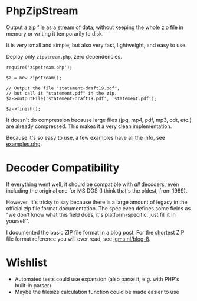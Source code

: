 PhpZipStream
============

Output a zip file as a stream of data, without keeping the whole zip file in
memory or writing it temporarily to disk.

It is very small and simple; but also very fast, lightweight, and easy to use.

Deploy only `zipstream.php`, zero dependencies.

	require('zipstream.php');

	$z = new Zipstream();

	// Output the file "statement-draft19.pdf",
	// but call it "statement.pdf" in the zip.
	$z->outputFile('statement-draft19.pdf', 'statement.pdf');

	$z->finish();

It doesn't do compression because large files (jpg, mp4, pdf, mp3, odt, etc.)
are already compressed. This makes it a very clean implementation.

Because it's so easy to use, a few examples have all the info,
see [examples.php](examples.php).


Decoder Compatibility
=====================

If everything went well, it should be compatible with *all* decoders, even
including the original one for MS DOS (I think that's the oldest, from 1989).

However, it's tricky to say because there is a large amount of legacy in the
official zip file format documentation. The spec even defines some fields as
"we don't know what this field does, it's platform-specific, just fill it in
yourself".

I documented the basic ZIP file format in a blog post. For the shortest ZIP
file format reference you will ever read, see
[lgms.nl/blog-8](https://lgms.nl/blog-8).


Wishlist
========

- Automated tests could use expansion (also parse it, e.g. with PHP's built-in parser)
- Maybe the filesize calculation function could be made easier to use
